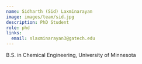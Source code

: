 ```yaml
---
name: Sidharth (Sid) Laxminarayan
image: images/team/sid.jpg
description: PhD Student
role: phd
links:
  email: slaxminarayan3@gatech.edu
---
```


B.S. in Chemical Engineering, University of Minnesota

